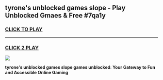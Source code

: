 
## tyrone's unblocked games slope - Play Unblocked Gmaes & Free #7qa1y
<h3>
<a href="https://premium.freeplayer.one?title=tyrone's_unblocked_games_slope&ref=03M">CLICK TO PLAY</a></h3>
<hr>

<h3>
<a href="https://premium.freeplayer.one?title=tyrone's_unblocked_games_slope&ref=03M">CLICK 2 PLAY</a>
  
</h3>

<a href="https://premium.freeplayer.one?title=tyrone's_unblocked_games_slope&ref=03M"><img src="https://clearcache.store/games.png"></a>


**tyrone's unblocked games slope games unblocked: Your Gateway to Fun and Accessible Online Gaming**
